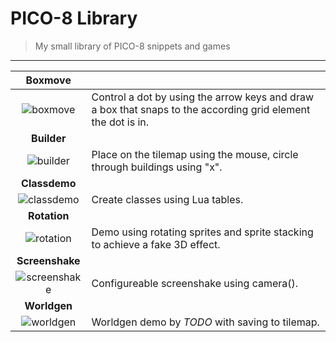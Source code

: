 # PICO-8 Library
> My small library of PICO-8 snippets and games

---

| Boxmove | |
|:--:|-|
| ![boxmove](https://user-images.githubusercontent.com/12611076/57196946-e4a46280-6f61-11e9-8d2f-5eb190e8fe1c.gif)| Control a dot by using the arrow keys and draw a box that snaps to the according grid element the dot is in. |
|**Builder** ||
|![builder](https://user-images.githubusercontent.com/12611076/57197137-c8a1c080-6f63-11e9-9f25-3d0ddf9ec043.gif)|Place on the tilemap using the mouse, circle through buildings using "x".|
|**Classdemo**||
|![classdemo](https://user-images.githubusercontent.com/12611076/57197226-2256ba80-6f65-11e9-9a5e-9b6495f5ed07.gif)|Create classes using Lua tables.|
|**Rotation**||
|![rotation](https://user-images.githubusercontent.com/12611076/57197266-81b4ca80-6f65-11e9-869a-c3347b868c72.gif)|Demo using rotating sprites and sprite stacking to achieve a fake 3D effect.|
|**Screenshake**||
|![screenshake](https://user-images.githubusercontent.com/12611076/57198894-a8303100-6f78-11e9-961e-cedd8409173f.gif)|Configureable screenshake using camera().
|**Worldgen**||
|![worldgen](https://user-images.githubusercontent.com/12611076/57197287-d5bfaf00-6f65-11e9-9743-f0de4381b21a.gif)|Worldgen demo by *TODO* with saving to tilemap.|
